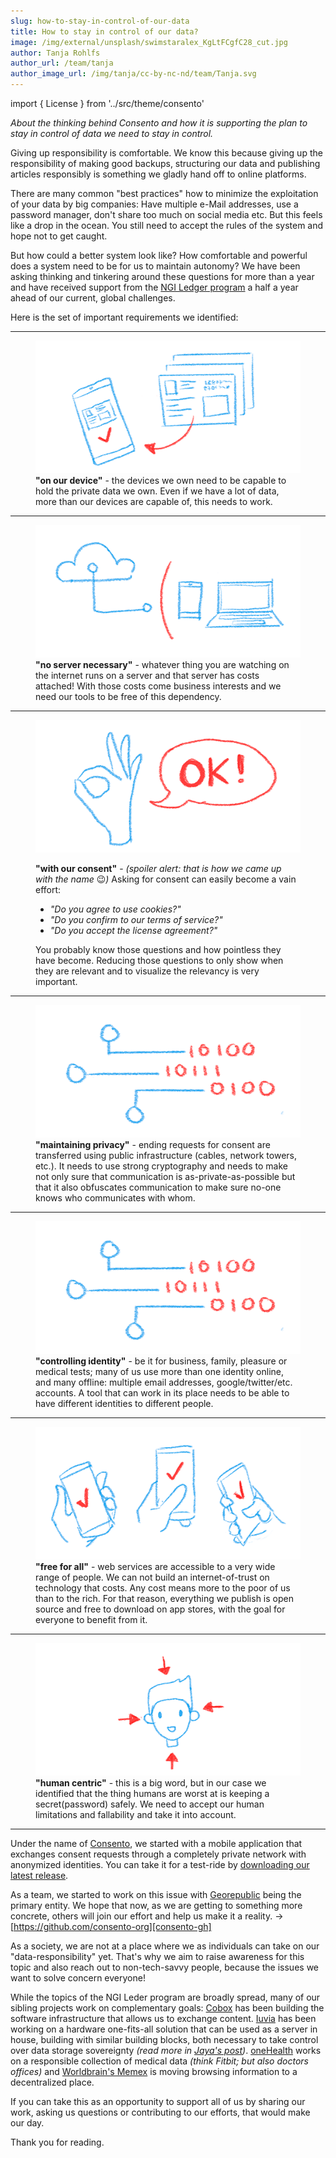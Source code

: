 ```yaml
---
slug: how-to-stay-in-control-of-our-data
title: How to stay in control of our data?
image: /img/external/unsplash/swimstaralex_KgLtFCgfC28_cut.jpg
author: Tanja Rohlfs
author_url: /team/tanja
author_image_url: /img/tanja/cc-by-nc-nd/team/Tanja.svg
---
```

import { License } from '../src/theme/consento'

_About the thinking behind Consento and how it is supporting the plan to stay in control of data we need to stay in control._

Giving up responsibility is comfortable. We know this because giving up the responsibility of making good backups, structuring our data and publishing articles responsibly is something we gladly hand off to online platforms.

There are many common "best practices" how to minimize the exploitation of your data by big companies: Have multiple e-Mail addresses, use a password manager, don't share too much on social media etc. But this feels like a drop in the ocean. You still need to accept the rules of the system and hope not to get caught.

But how could a better system look like? How comfortable and powerful does a system need to be for us to maintain autonomy? We have been asking thinking and tinkering around these questions for more than a year and have received support from the [NGI Ledger program][] a half a year ahead of our current, global challenges.

Here is the set of important requirements we identified:

---

<figure className="kg-card kg-image-card kg-card-hascaption">
  <img src="/img/tanja/cc-by-nc-sa/in-control/on-our-device-4.png" style={{ float: 'right', width: '40%' }}  />
  <figcaption><strong>"on our device"</strong> - the devices we own need to be capable to hold the private data we own. Even if we have a lot of data, more than our devices are capable of, this needs to work.</figcaption>
</figure>

---

<figure className="kg-card kg-image-card kg-card-hascaption">
  <img src="/img/tanja/cc-by-nc-sa/in-control/no-server-necessary.png" style={{ float: 'right', width: '40%' }} />
  <figcaption><strong>"no server necessary"</strong> - whatever thing you are watching on the internet runs on a server and that server has costs attached! With those costs come business interests and we need our tools to be free of this dependency.</figcaption>
</figure>

---

<figure className="kg-card kg-image-card kg-card-hascaption">
  <img src="/img/tanja/cc-by-nc-sa/in-control/with-our-consent.png" style={{ float: 'right', width: '40%' }} />
  <figcaption>
    <p><strong>"with our consent"</strong> - <em>(spoiler alert: that is how we came up with the name</em> 😉<em>)</em> Asking for consent can easily become a vain effort:</p>
    <ul>
      <li><em>"Do you agree to use cookies?"</em></li>
      <li><em>"Do you confirm to our terms of service?"</em></li>
      <li><em>"Do you accept the license agreement?"</em></li>
    </ul>
    <p>You probably know those questions and how pointless they have become. Reducing those questions to only show when they are relevant and to visualize the relevancy is very important.</p>
  </figcaption>
</figure>

---

<figure className="kg-card kg-image-card kg-card-hascaption">
  <img src="/img/tanja/cc-by-nc-sa/in-control/maintaining-privacy.png" style={{ float: 'right', width: '40%' }} />
  <figcaption><strong>"maintaining privacy"</strong> - ending requests for consent are transferred using public infrastructure (cables, network towers, etc.). It needs to use strong cryptography and needs to make not only sure that communication is as-private-as-possible but that it also obfuscates communication to make sure no-one knows who communicates with whom.</figcaption>
</figure>

---

<figure className="kg-card kg-image-card kg-card-hascaption">
  <img src="/img/tanja/cc-by-nc-sa/in-control/maintaining-privacy.png" style={{ float: 'right', width: '40%' }} />
  <figcaption><strong>"controlling identity"</strong> - be it for business, family, pleasure or medical tests; many of us use more than one identity online, and many offline: multiple email addresses, google/twitter/etc. accounts. A tool that can work in its place needs to be able to have different identities to different people.</figcaption>
</figure>

---

<figure className="kg-card kg-image-card kg-card-hascaption">
  <img src="/img/tanja/cc-by-nc-sa/in-control/free-for-all.png" style={{ float: 'right', width: '40%' }} />
  <figcaption><strong>"free for all"</strong>  - web services are accessible to a very wide range of people. We can not build an internet-of-trust on technology that costs. Any cost means more to the poor of us than to the rich. For that reason, everything we publish is open source and free to download on app stores, with the goal for everyone to benefit from it.</figcaption>
</figure>

---

<figure className="kg-card kg-image-card kg-card-hascaption">
  <img src="/img/tanja/cc-by-nc-sa/in-control/human-centric.png" style={{ float: 'right', width: '40%' }} />
  <figcaption><strong>"human centric"</strong> - this is a big word, but in our case we identified that the thing humans are worst at is keeping a secret(password) safely. We need to accept our human limitations and fallability and take it into account.</figcaption>
</figure>

---

Under the name of [Consento][], we started with a mobile application that exchanges consent requests through a completely private network with anonymized identities. You can take it for a test-ride by [downloading our latest release][latest-releases].

As a team, we started to work on this issue with [Georepublic][] being the primary entity. We hope that now, as we are getting to something more concrete, others will join our effort and help us make it a reality. → [https://github.com/consento-org][consento-gh]

As a society, we are not at a place where we as individuals can take on our "data-responsibility" yet. That's why we aim to raise awareness for this topic and also reach out to non-tech-savvy people, because the issues we want to solve concern everyone!

While the topics of the NGI Leder program are broadly spread, many of our sibling projects work on complementary goals: [Cobox][] has been building the software infrastructure that allows us to exchange content. [Iuvia][] has been working on a hardware one-fits-all solution that can be used as a server in house, building with similar building blocks, both necessary to take control over data storage sovereignty _(read more in [Jaya's post][])_. [oneHealth][] works on a responsible collection of medical data _(think Fitbit; but also doctors offices)_ and [Worldbrain's Memex][] is moving browsing information to a decentralized place.

If you can take this as an opportunity to support all of us by sharing our work, asking us questions or contributing to our efforts, that would make our day.

Thank you for reading.

<License author="tanja" year="2020" license="CC-BY-NC-SA" />

[NGI Ledger program]: https://ngi.eu/ngi-projects/ledger
[Consento]: https://consento.org
[consento-gh]: https://github.com/consento-org
[latest-releases]: https://github.com/consento-org/mobile/releases/latest
[Georepublic]: https://georepublic.info
[Cobox]: https://cobox.cloud
[Iuvia]: https://iuvia.io/
[Jaya's post]: https://www.ngi.eu/blog/2020/01/24/whos-ngi-jaya-klara-brekke-cobox-peer-to-peer-cloud/
[oneHealth]: https://spaces.fundingbox.com/spaces/ledger-introduce-yourself/5dbaec7b52317832f859066a
[Worldbrain's Memex]: https://getmemex.com/
[@swimstaralex]: https://unsplash.com/@swimstaralex
